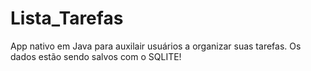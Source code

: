 # Lista_Tarefas
App nativo em Java para auxilair usuários a organizar suas tarefas. Os dados estão sendo salvos com o SQLITE!

